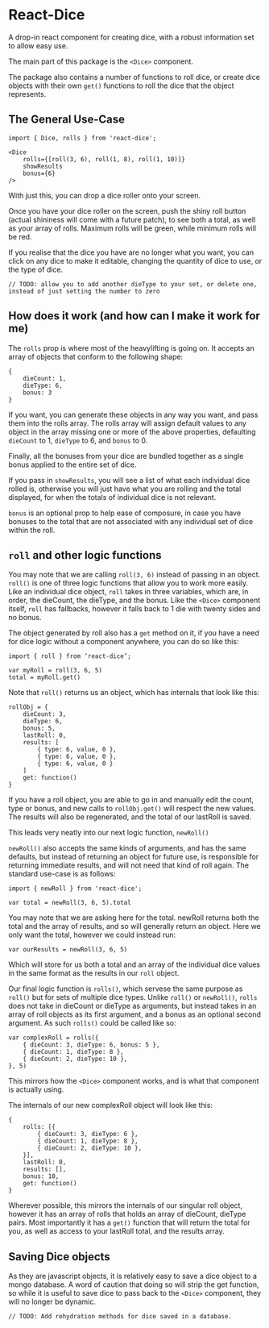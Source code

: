 # React-Dice
A drop-in react component for creating dice, with a robust information set to allow easy use.

The main part of this package is the `<Dice>` component.

The package also contains a number of functions to roll dice, or create dice objects with their own `get()` functions to roll the dice that the object represents.

## The General Use-Case
```
import { Dice, rolls } from 'react-dice';

<Dice
	rolls={[roll(3, 6), roll(1, 8), roll(1, 10)]}
	showResults
	bonus={6}
/>
```

With just this, you can drop a dice roller onto your screen.

Once you have your dice roller on the screen, push the shiny roll button (actual shininess will come with a future patch), to see both a total, as well as your array of rolls. Maximum rolls will be green, while minimum rolls will be red.

If you realise that the dice you have are no longer what you want, you can click on any dice to make it editable, changing the quantity of dice to use, or the type of dice.

```
// TODO: allow you to add another dieType to your set, or delete one, instead of just setting the number to zero
```

## How does it work (and how can I make it work for me)
The `rolls` prop is where most of the heavylifting is going on. It accepts an array of objects that conform to the following shape:

```
{
	dieCount: 1,
	dieType: 6,
	bonus: 3
}
```

If you want, you can generate these objects in any way you want, and pass them into the rolls array. The rolls array will assign default values to any object in the array missing one or more of the above properties, defaulting `dieCount` to 1, `dieType` to 6, and `bonus` to 0.

Finally, all the bonuses from your dice are bundled together as a single bonus applied to the entire set of dice.

If you pass in `showResults`, you will see a list of what each individual dice rolled is, otherwise you will just have what you are rolling and the total displayed, for when the totals of individual dice is not relevant.

`bonus` is an optional prop to help ease of composure, in case you have bonuses to the total that are not associated with any individual set of dice within the roll.

## `roll` and other logic functions


You may note that we are calling `roll(3, 6)` instead of passing in an object. `roll()` is one of three logic functions that allow you to work more easily. Like an individual dice object, `roll` takes in three variables, which are, in order, the dieCount, the dieType, and the bonus. Like the `<Dice>` component itself, `roll` has fallbacks, however it falls back to 1 die with twenty sides and no bonus.

The object generated by roll also has a `get` method on it, if you have a need for dice logic without a component anywhere, you can do so like this:

```
import { roll } from ‘react-dice’;

var myRoll = roll(3, 6, 5)
total = myRoll.get()

```

Note that `roll()` returns us an object, which has internals that look like this:

```
rollObj = {
	dieCount: 3,
	dieType: 6,
	bonus: 5,
	lastRoll: 0,
	results: [
		{ type: 6, value, 0 },
		{ type: 6, value, 0 },
		{ type: 6, value, 0 }
	]
	get: function()
}
```

If you have a roll object, you are able to go in and manually edit the count, type or bonus, and new calls to `rollObj.get()` will respect the new values. The results will also be regenerated, and the total of our lastRoll is saved.

This leads very neatly into our next logic function, `newRoll()`

`newRoll()` also accepts the same kinds of arguments, and has the same defaults, but instead of returning an object for future use, is responsible for returning immediate results, and will not need that kind of roll again. The standard use-case is as follows:

```
import { newRoll } from 'react-dice';

var total = newRoll(3, 6, 5).total

```

You may note that we are asking here for the total. newRoll returns both the total and the array of results, and so will generally return an object. Here we only want the total, however we could instead run:

```
var ourResults = newRoll(3, 6, 5)
```

Which will store for us both a total and an array of the individual dice values in the same format as the results in our `roll` object.

Our final logic function is `rolls()`, which servese the same purpose as `roll()` but for sets of multiple dice types. Unlike `roll()` or `newRoll()`, `rolls` does not take in dieCount or dieType as arguments, but instead takes in an array of roll objects as its first argument, and a bonus as an optional second argument. As such `rolls()` could be called like so:

```
var complexRoll = rolls({
	{ dieCount: 3, dieType: 6, bonus: 5 },
	{ dieCount: 1, dieType: 8 },
	{ dieCount: 2, dieType: 10 },
}, 5)

```

This mirrors how the `<Dice>` component works, and is what that component is actually using.

The internals of our new complexRoll object will look like this:

```
{
	rolls: [{
		{ dieCount: 3, dieType: 6 },
		{ dieCount: 1, dieType: 8 },
		{ dieCount: 2, dieType: 10 },
	}],
	lastRoll: 0,
	results: [],
	bonus: 10,
	get: function()
}
```

Wherever possible, this mirrors the internals of our singular roll object, however it has an array of rolls that holds an array  of dieCount, dieType pairs. Most importantly it has a `get()` function that will return the total for you, as well as access to your lastRoll total, and the results array.

## Saving Dice objects

As they are javascript objects, it is relatively easy to save a dice object to a mongo database. A word of caution that doing so will strip the get function, so while it is useful to save dice to pass back to the `<Dice>` component, they will no longer be dynamic.

```
// TODO: Add rehydration methods for dice saved in a database.
```
